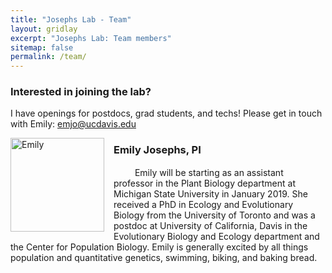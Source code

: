 ```yaml
---
title: "Josephs Lab - Team"
layout: gridlay
excerpt: "Josephs Lab: Team members"
sitemap: false
permalink: /team/
---
```


### Interested in joining the lab?
I have openings for postdocs, grad students, and techs! Please get in touch with Emily: emjo@ucdavis.edu

<div style="float: left; padding-right: 15px">
<a href="http://josephslab.github.io/images/teampic/me.jpg"><img src="/imgages/teampic/me.jpg" alt="Emily" title="Picture" width="150" border="0""></a>
</div>

### Emily Josephs, PI
<a href="https://twitter.com/emjosephs"><img src="images/Twitter_logo_blue.png" style="width: 15px;"></a><a href="https://github.com/emjosephs"><img src="images/GitHub-Mark-32px.png" style="width:15px;"></a>
Emily will be starting as an assistant professor in the Plant Biology department at Michigan State University in January 2019. She received a PhD in Ecology and Evolutionary Biology from the University of Toronto and was a postdoc at University of California, Davis in the Evolutionary Biology and Ecology department and the Center for Population Biology. Emily is generally excited by all things population and quantitative genetics, swimming, biking, and baking bread.  









